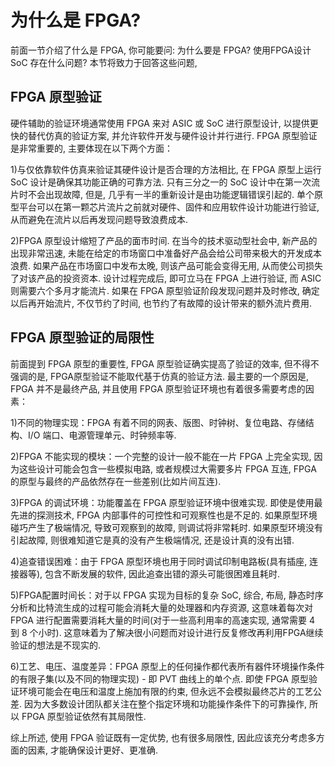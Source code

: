 # 为什么是 FPGA?

前面一节介绍了什么是 FPGA, 你可能要问: 为什么要是 FPGA? 使用FPGA设计 SoC 存在什么问题? 本节将致力于回答这些问题,

## FPGA 原型验证

硬件辅助的验证环境通常使用 FPGA 来对 ASIC 或 SoC 进行原型设计, 以提供更快的替代仿真的验证方案, 并允许软件开发与硬件设计并行进行. FPGA 原型验证是非常重要的, 主要体现在以下两个方面：

1)与仅依靠软件仿真来验证其硬件设计是否合理的方法相比, 在 FPGA 原型上运行 SoC 设计是确保其功能正确的可靠方法. 只有三分之一的 SoC 设计中在第一次流片时不会出现故障, 但是, 几乎有一半的重新设计是由功能逻辑错误引起的. 单个原型平台可以在第一颗芯片流片之前就对硬件、固件和应用软件设计功能进行验证, 从而避免在流片以后再发现问题导致浪费成本. 

2)FPGA 原型设计缩短了产品的面市时间. 在当今的技术驱动型社会中, 新产品的出现非常迅速, 未能在给定的市场窗口中准备好产品会给公司带来极大的开发成本浪费. 如果产品在市场窗口中发布太晚, 则该产品可能会变得无用, 从而使公司损失了对该产品的投资资本. 设计过程完成后, 即可立马在 FPGA 上进行验证, 而 ASIC 则需要六个多月才能流片. 如果在 FPGA 原型验证阶段发现问题并及时修改, 确定以后再开始流片, 不仅节约了时间, 也节约了有故障的设计带来的额外流片费用. 

## FPGA 原型验证的局限性

前面提到 FPGA 原型的重要性, FPGA 原型验证确实提高了验证的效率, 但不得不强调的是, FPGA原型验证不能取代基于仿真的验证方法. 最主要的一个原因是, FPGA 并不是最终产品, 并且使用 FPGA 原型验证环境也有着很多需要考虑的因素：

1)不同的物理实现：FPGA 有着不同的网表、版图、时钟树、复位电路、存储结构、I/O 端口、电源管理单元、时钟频率等. 

2)FPGA 不能实现的模块：一个完整的设计一般不能在一片 FPGA 上完全实现, 因为这些设计可能会包含一些模拟电路, 或者规模过大需要多片 FPGA 互连, FPGA 的原型与最终的产品依然存在一些差别(比如片间互连). 

3)FPGA 的调试环境：功能覆盖在 FPGA 原型验证环境中很难实现. 即使是使用最先进的探测技术, FPGA 内部事件的可控性和可观察性也是不足的. 如果原型环境碰巧产生了极端情况, 导致可观察到的故障, 则调试将非常耗时. 如果原型环境没有引起故障, 则很难知道它是真的没有产生极端情况, 还是设计真的没有出错. 

4)追查错误困难：由于 FPGA 原型环境也用于同时调试印制电路板(具有插座, 连接器等), 包含不断发展的软件, 因此追查出错的源头可能很困难且耗时. 

5)FPGA配置时间长：对于以 FPGA 实现为目标的复杂 SoC, 综合, 布局, 静态时序分析和比特流生成的过程可能会消耗大量的处理器和内存资源, 这意味着每次对 FPGA 进行配置需要消耗大量的时间(对于一些高利用率的高速实现, 通常需要 4 到 8 个小时). 这意味着为了解决很小问题而对设计进行反复修改再利用FPGA继续验证的想法是不现实的. 

6)工艺、电压、温度差异：FPGA 原型上的任何操作都代表所有器件环境操作条件的有限子集(以及不同的物理实现) - 即 PVT 曲线上的单个点. 即使 FPGA 原型验证环境可能会在电压和温度上施加有限的约束, 但永远不会模拟最终芯片的工艺公差. 因为大多数设计团队都关注在整个指定环境和功能操作条件下的可靠操作, 所以 FPGA 原型验证依然有其局限性. 

综上所述, 使用 FPGA 验证既有一定优势, 也有很多局限性, 因此应该充分考虑多方面的因素, 才能确保设计更好、更准确. 

